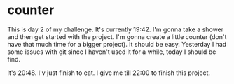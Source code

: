 # counter

This is day 2 of my challenge. 
It's currently 19:42. 
I'm gonna take a shower and then get started with the project.
I'm gonna create a little counter (don't have that much time for a bigger project). 
It should be easy. 
Yesterday I had some issues with git since I haven't used it for a while, today I should be find.

It's 20:48.
I'v just finish to eat.
I give me till 22:00 to finish this project.